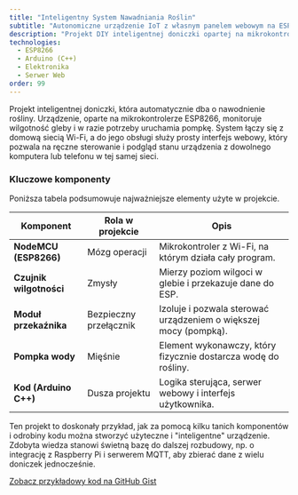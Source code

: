 ```yaml
---
title: "Inteligentny System Nawadniania Roślin"
subtitle: "Autonomiczne urządzenie IoT z własnym panelem webowym na ESP8266"
description: "Projekt DIY inteligentnej doniczki opartej na mikrokontrolerze ESP8266, która monitoruje wilgotność gleby i udostępnia panel sterowania przez własną sieć Wi-Fi."
technologies:
  - ESP8266
  - Arduino (C++)
  - Elektronika
  - Serwer Web
order: 99
---
```


Projekt inteligentnej doniczki, która automatycznie dba o nawodnienie rośliny. Urządzenie, oparte na mikrokontrolerze ESP8266, monitoruje wilgotność gleby i w razie potrzeby uruchamia pompkę. System łączy się z domową siecią Wi-Fi, a do jego obsługi służy prosty interfejs webowy, który pozwala na ręczne sterowanie i podgląd stanu urządzenia z dowolnego komputera lub telefonu w tej samej sieci.


### Kluczowe komponenty

Poniższa tabela podsumowuje najważniejsze elementy użyte w projekcie.

| Komponent | Rola w projekcie | Opis |
|---|---|---|
| **NodeMCU (ESP8266)** | Mózg operacji | Mikrokontroler z Wi-Fi, na którym działa cały program. |
| **Czujnik wilgotności**| Zmysły | Mierzy poziom wilgoci w glebie i przekazuje dane do ESP. |
| **Moduł przekaźnika** | Bezpieczny przełącznik | Izoluje i pozwala sterować urządzeniem o większej mocy (pompką). |
| **Pompka wody** | Mięśnie | Element wykonawczy, który fizycznie dostarcza wodę do rośliny.|
| **Kod (Arduino C++)** | Dusza projektu | Logika sterująca, serwer webowy i interfejs użytkownika. |

Ten projekt to doskonały przykład, jak za pomocą kilku tanich komponentów i odrobiny kodu można stworzyć użyteczne i "inteligentne" urządzenie. Zdobyta wiedza stanowi świetną bazę do dalszej rozbudowy, np. o integrację z Raspberry Pi i serwerem MQTT, aby zbierać dane z wielu doniczek jednocześnie.

[Zobacz przykładowy kod na GitHub Gist](https://gist.github.com/google-gemini-builder/8c1482f349c2d186c321683921b7904b)